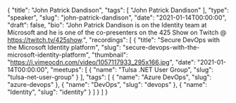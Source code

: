 {
  "title": "John Patrick Dandison",
  "tags": [
    "John Patrick Dandison"
  ],
  "type": "speaker",
  "slug": "john-patrick-dandison",
  "date": "2021-01-14T00:00:00",
  "draft": false,
  "bio": "John Patrick Dandison is on the Identity team at Microsoft and he is one of the co-presenters on the 425 Show on Twitch @ https://twitch.tv/425show.",
  "recordings": [
    {
      "title": "Secure DevOps with the Microsoft Identity platform",
      "slug": "secure-devops-with-the-microsoft-identity-platform",
      "thumbnail": "https://i.vimeocdn.com/video/1057117933_295x166.jpg",
      "date": "2021-01-14T00:00:00",
      "meetups": [
        {
          "name": "Tulsa .NET User Group",
          "slug": "tulsa-net-user-group"
        }
      ],
      "tags": [
        {
          "name": "Azure DevOps",
          "slug": "azure-devops"
        },
        {
          "name": "DevOps",
          "slug": "devops"
        },
        {
          "name": "Identity",
          "slug": "identity"
        }
      ]
    }
  ]
}